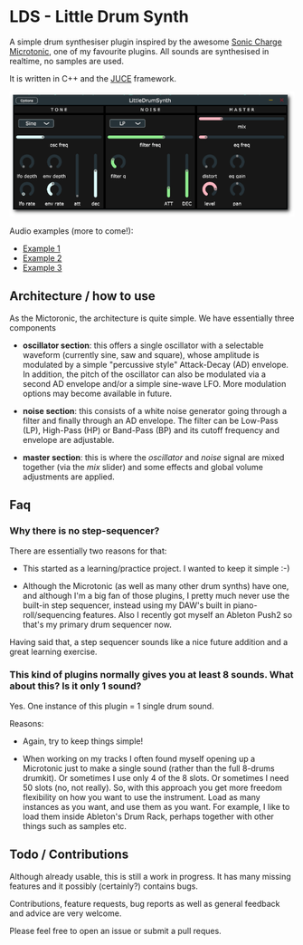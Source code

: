 # LDS - Little Drum Synth

A simple drum synthesiser plugin inspired by the awesome [Sonic Charge Microtonic](https://soniccharge.com/microtonic), one of my favourite plugins.
All sounds are synthesised in realtime, no samples are used. 

It is written in C++ and the [JUCE](https://juce.com/) framework. 

![Waveshaper-Screenshot](media/img/screenshot-medium.png)

Audio examples (more to come!):

* [Example 1](https://dfilaretti.github.io/assets/loop1.wav)
* [Example 2](https://dfilaretti.github.io/assets/loop2.wav)
* [Example 3](https://dfilaretti.github.io/assets/loop3.wav)

## Architecture / how to use

As the Mictoronic, the architecture is quite simple. We have essentially three components

* **oscillator section**: this offers a single oscillator with a selectable waveform (currently sine, saw and square), whose amplitude is modulated by a simple "percussive style" Attack-Decay (AD) envelope. In addition, the pitch of the oscillator can also be modulated via a second AD envelope and/or a simple sine-wave LFO. More modulation options may become available in future. 

* **noise section**: this consists of a white noise generator going through a filter and finally through an AD envelope. The filter can be Low-Pass (LP), High-Pass (HP) or Band-Pass (BP) and its cutoff frequency and envelope are adjustable. 

* **master section**: this is where the _oscillator_ and _noise_ signal are mixed together (via the _mix_ slider) and some effects and global volume adjustments are applied. 

## Faq

### Why there is no step-sequencer?

There are essentially two reasons for that: 

* This started as a learning/practice project. I wanted to keep it simple :-) 

* Although the Microtonic (as well as many other drum synths) have one, and although I'm a big fan of those plugins, I pretty much never use the built-in step sequencer, instead using my DAW's built in piano-roll/sequencing features. Also I recently got myself an Ableton Push2 so that's my primary drum sequencer now. 

Having said that, a step sequencer sounds like a nice future addition and a great learning exercise. 


### This kind of plugins normally gives you at least 8 sounds. What about this? Is it only 1 sound? 

Yes. One instance of this plugin = 1 single drum sound. 

Reasons:

* Again, try to keep things simple!

* When working on my tracks I often found myself opening up a Microtonic just to make a single sound (rather than the full 8-drums drumkit). Or sometimes I use only 4 of the 8 slots. Or sometimes I need 50 slots (no, not really). So, with this approach you get more freedom flexibility on how you want to use the instrument. Load as many instances as you want, and use them as you want. For example, I like to load them inside Ableton's Drum Rack, perhaps together with other things such as samples etc. 

## Todo / Contributions

Although already usable, this is still a work in progress. 
It has many missing features and it possibly (certainly?) contains bugs. 

Contributions, feature requests, bug reports as well as general feedback and advice are very welcome. 

Please feel free to open an issue or submit a pull reques. 
